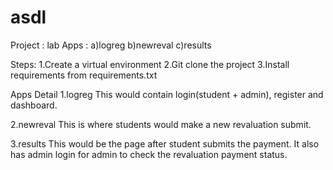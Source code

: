 # asdl

Project : lab
  Apps  : a)logreg
          b)newreval
          c)results
          
Steps:
1.Create a virtual environment
2.Git clone the project
3.Install requirements from requirements.txt


Apps Detail
1.logreg
  This would contain login(student + admin), register and dashboard.
  
2.newreval
  This is where students would make a new revaluation submit.
  
3.results
  This would be the page after student submits the payment.
  It also has admin login for admin to check the revaluation payment status.
